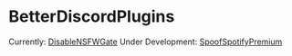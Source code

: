 # BetterDiscordPlugins
Currently:
[DisableNSFWGate](https://github.com/SpoonMcForky/BetterDiscordPlugins/blob/f1f5cdae02c9784bab9da6d8b9a23a9a3d66304e/Plugins/DisableNSFWGate.plugin.js)
Under Development:
[SpoofSpotifyPremium](https://github.com/SpoonMcForky/BetterDiscordPlugins/blob/a994afab9a64dd820d59099e483c0c4133edf8c1/Plugins/SpoofSpotifyPremium.plugin.js)
